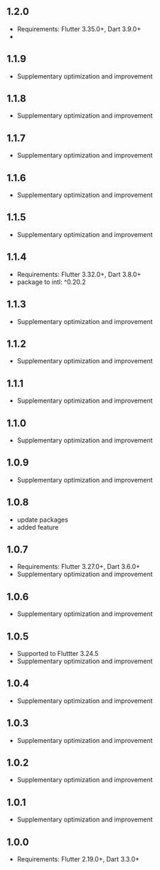 ## 1.2.0

* Requirements: Flutter 3.35.0+, Dart 3.9.0+
*

## 1.1.9

* Supplementary optimization and improvement

## 1.1.8

* Supplementary optimization and improvement

## 1.1.7

* Supplementary optimization and improvement

## 1.1.6

* Supplementary optimization and improvement

## 1.1.5

* Supplementary optimization and improvement

## 1.1.4

* Requirements: Flutter 3.32.0+, Dart 3.8.0+
* package to intl: ^0.20.2
  
## 1.1.3

* Supplementary optimization and improvement
  
## 1.1.2

* Supplementary optimization and improvement

## 1.1.1

* Supplementary optimization and improvement
  
## 1.1.0

* Supplementary optimization and improvement

## 1.0.9

* Supplementary optimization and improvement

## 1.0.8

* update packages
* added feature

## 1.0.7

* Requirements: Flutter 3.27.0+, Dart 3.6.0+
* Supplementary optimization and improvement

## 1.0.6

* Supplementary optimization and improvement

## 1.0.5

* Supported to Fluttter 3.24.5
* Supplementary optimization and improvement

## 1.0.4

* Supplementary optimization and improvement
  
## 1.0.3

* Supplementary optimization and improvement

## 1.0.2

* Supplementary optimization and improvement

## 1.0.1

* Supplementary optimization and improvement

## 1.0.0

* Requirements: Flutter 2.19.0+, Dart 3.3.0+
